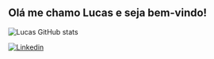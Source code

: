 ## Olá me chamo Lucas e seja bem-vindo!

![Lucas GitHub stats](https://github-readme-stats.vercel.app/api?username=lucasmt01&show_icons=true&theme=blue-green)

[![Linkedin](https://img.shields.io/badge/LinkedIn-0077B5?style=for-the-badge&logo=linkedin&logoColor=white)](https://www.linkedin.com/in/lucas-eduardo-mota-9a9203207/)
